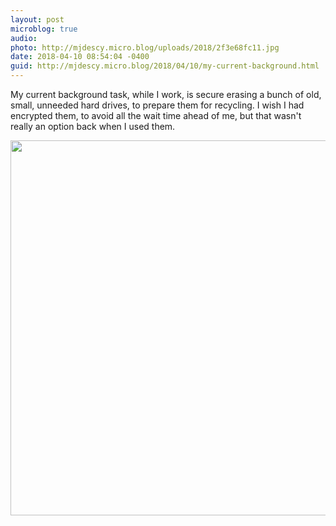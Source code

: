```yaml
---
layout: post
microblog: true
audio: 
photo: http://mjdescy.micro.blog/uploads/2018/2f3e68fc11.jpg
date: 2018-04-10 08:54:04 -0400
guid: http://mjdescy.micro.blog/2018/04/10/my-current-background.html
---
```

My current background task, while I work, is secure erasing a bunch of old, small, unneeded hard drives, to prepare them for recycling. I wish I had encrypted them, to avoid all the wait time ahead of me, but that wasn't really an option back when I used them.

<img src="http://mjdescy.micro.blog/uploads/2018/2f3e68fc11.jpg" width="600" height="600" />
